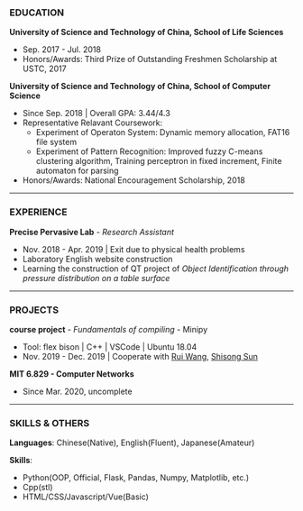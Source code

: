 ### EDUCATION

**University of Science and Technology of China, School of Life Sciences**

- Sep. 2017 - Jul. 2018
- Honors/Awards: Third Prize of Outstanding Freshmen Scholarship at USTC, 2017

**University of Science and Technology of China, School of Computer Science**

- Since Sep. 2018 \| Overall GPA: 3.44/4.3
- Representative Relavant Coursework:
  - Experiment of Operaton System: Dynamic memory allocation, FAT16 file system
  - Experiment of Pattern Recognition: Improved fuzzy C-means clustering algorithm, Training perceptron in fixed increment, Finite automaton for parsing
- Honors/Awards: National Encouragement Scholarship, 2018

***

### EXPERIENCE

**Precise Pervasive Lab** - *Research Assistant*

- Nov. 2018 - Apr. 2019 \| Exit due to physical health problems
- Laboratory English website construction
- Learning the construction of QT project of *Object Identification through pressure distribution on a table surface*

***

### PROJECTS

**course project** - *Fundamentals of compiling* - Minipy

- Tool: flex bison \| C++ \| VSCode \| Ubuntu 18.04
- Nov. 2019 - Dec. 2019 \| Cooperate with <a href="github.com">Rui Wang</a>, <a href="github.com">Shisong Sun</a>

**MIT 6.829 - Computer Networks**

- Since Mar. 2020, uncomplete

***

### SKILLS & OTHERS

**Languages**: Chinese(Native), English(Fluent), Japanese(Amateur)

**Skills**: 

- Python(OOP, Official, Flask, Pandas, Numpy, Matplotlib, etc.)
- Cpp(stl)
- HTML/CSS/Javascript/Vue(Basic)
